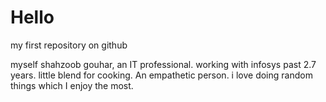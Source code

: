 # Hello
my first repository on github

myself shahzoob gouhar, an IT professional.  working with infosys past 2.7 years. little blend for cooking. An empathetic person. i love doing random things which I enjoy the most.
